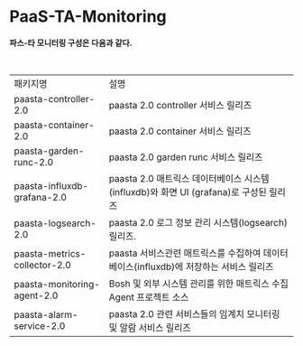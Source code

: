 # PaaS-TA-Monitoring

**파스-타 모니터링 구성은 다음과 같다.**

<table>
<tr>
  <td>패키지명</td>
  <td>설명</td>
</tr>
<tr>
  <td>paasta-controller-2.0</td>
  <td>paasta 2.0 controller 서비스 릴리즈</td>
</tr>
<tr>
  <td>paasta-container-2.0</td>
  <td>paasta 2.0 container 서비스 릴리즈</td>
</tr>
<tr>
  <td>paasta-garden-runc-2.0</td>
  <td>paasta 2.0 garden runc 서비스 릴리즈</td>
</tr>
<tr>
  <td>paasta-influxdb-grafana-2.0</td>
  <td>paasta 2.0 매트릭스 데이터베이스 시스템(influxdb)와 화면 UI (grafana)로 구성된 릴리즈 </td>
</tr>
<tr>
  <td>paasta-logsearch-2.0</td>
  <td>paasta 2.0 로그 정보 관리 시스템(logsearch) 릴리즈.</td>
</tr>
<tr>
  <td>paasta-metrics-collector-2.0</td>
  <td>paasta 서비스관련 매트릭스를 수집하여 데이터베이스(influxdb)에 저장하는 서비스 릴리즈</td>
</tr>
<tr>
  <td>paasta-monitoring-agent-2.0</td>
  <td>Bosh 및 외부 시스템 관리를 위한 매트릭스 수집 Agent 프로젝트 소스</td>
</tr>
<tr>
  <td>paasta-alarm-service-2.0</td>
  <td>paasta 2.0 관련 서비스들의 임계치 모니터링 및 알람 서비스 릴리즈</td>
</tr>
</table>

